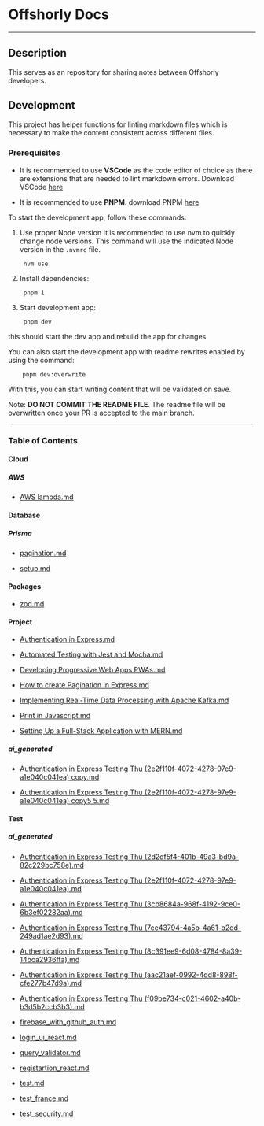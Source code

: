 # Offshorly Docs

---

## Description

This serves as an repository for sharing notes between Offshorly developers.

## Development

This project has helper functions for linting markdown files which is necessary to make the content consistent across different files.

### Prerequisites

- It is recommended to use **VSCode** as the code editor of choice as there are extensions that are needed to lint markdown errors. Download VSCode [here](https://code.visualstudio.com/download)

- It is recommended to use **PNPM**. download PNPM [here](https://pnpm.io/installation)

To start the development app, follow these commands:

1. Use proper Node version
    It is recommended to use nvm to quickly change node versions. This command will use the indicated Node version in the `.nvmrc` file.

        nvm use

2. Install dependencies:

        pnpm i

3. Start development app:

        pnpm dev

this should start the dev app and rebuild the app for changes

You can also start the development app with readme rewrites enabled by using the command:

        pnpm dev:overwrite

With this, you can start writing content that will be validated on save.

Note: **DO NOT COMMIT THE README FILE**. The readme file will be overwritten once your PR is accepted to the main branch.

---

### Table of Contents

#### Cloud

##### _AWS_

- [AWS lambda.md](https://github.com/jasonoffshorlydev/offshorly-docs/tree/main/content/Cloud/AWS/AWS%20lambda.md)

#### Database

##### _Prisma_

- [pagination.md](https://github.com/jasonoffshorlydev/offshorly-docs/tree/main/content/Database/Prisma/pagination.md)

- [setup.md](https://github.com/jasonoffshorlydev/offshorly-docs/tree/main/content/Database/Prisma/setup.md)

#### Packages

- [zod.md](https://github.com/jasonoffshorlydev/offshorly-docs/tree/main/content/Packages/zod.md)

#### Project

- [Authentication in Express.md](https://github.com/jasonoffshorlydev/offshorly-docs/tree/main/content/Project/Authentication%20in%20Express.md)

- [Automated Testing with Jest and Mocha.md](https://github.com/jasonoffshorlydev/offshorly-docs/tree/main/content/Project/Automated%20Testing%20with%20Jest%20and%20Mocha.md)

- [Developing Progressive Web Apps PWAs.md](https://github.com/jasonoffshorlydev/offshorly-docs/tree/main/content/Project/Developing%20Progressive%20Web%20Apps%20PWAs.md)

- [How to create Pagination in Express.md](https://github.com/jasonoffshorlydev/offshorly-docs/tree/main/content/Project/How%20to%20create%20Pagination%20in%20Express.md)

- [Implementing Real-Time Data Processing with Apache Kafka.md](https://github.com/jasonoffshorlydev/offshorly-docs/tree/main/content/Project/Implementing%20Real-Time%20Data%20Processing%20with%20Apache%20Kafka.md)

- [Print in Javascript.md](https://github.com/jasonoffshorlydev/offshorly-docs/tree/main/content/Project/Print%20in%20Javascript.md)

- [Setting Up a Full-Stack Application with MERN.md](https://github.com/jasonoffshorlydev/offshorly-docs/tree/main/content/Project/Setting%20Up%20a%20Full-Stack%20Application%20with%20MERN.md)

##### _ai_generated_

- [Authentication in Express Testing Thu (2e2f110f-4072-4278-97e9-a1e040c041ea) copy.md](https://github.com/jasonoffshorlydev/offshorly-docs/tree/main/content/Project/ai_generated/Authentication%20in%20Express%20Testing%20Thu%20(2e2f110f-4072-4278-97e9-a1e040c041ea)%20copy.md)

- [Authentication in Express Testing Thu (2e2f110f-4072-4278-97e9-a1e040c041ea) copy5 5.md](https://github.com/jasonoffshorlydev/offshorly-docs/tree/main/content/Project/ai_generated/Authentication%20in%20Express%20Testing%20Thu%20(2e2f110f-4072-4278-97e9-a1e040c041ea)%20copy5%205.md)

#### Test

##### _ai_generated_

- [Authentication in Express Testing Thu (2d2df5f4-401b-49a3-bd9a-82c229bc758e).md](https://github.com/jasonoffshorlydev/offshorly-docs/tree/main/content/Test/ai_generated/Authentication%20in%20Express%20Testing%20Thu%20(2d2df5f4-401b-49a3-bd9a-82c229bc758e).md)

- [Authentication in Express Testing Thu (2e2f110f-4072-4278-97e9-a1e040c041ea).md](https://github.com/jasonoffshorlydev/offshorly-docs/tree/main/content/Test/ai_generated/Authentication%20in%20Express%20Testing%20Thu%20(2e2f110f-4072-4278-97e9-a1e040c041ea).md)

- [Authentication in Express Testing Thu (3cb8684a-968f-4192-9ce0-6b3ef02282aa).md](https://github.com/jasonoffshorlydev/offshorly-docs/tree/main/content/Test/ai_generated/Authentication%20in%20Express%20Testing%20Thu%20(3cb8684a-968f-4192-9ce0-6b3ef02282aa).md)

- [Authentication in Express Testing Thu (7ce43794-4a5b-4a61-b2dd-249ad1ae2d93).md](https://github.com/jasonoffshorlydev/offshorly-docs/tree/main/content/Test/ai_generated/Authentication%20in%20Express%20Testing%20Thu%20(7ce43794-4a5b-4a61-b2dd-249ad1ae2d93).md)

- [Authentication in Express Testing Thu (8c391ee9-6d08-4784-8a39-14bca2936ffa).md](https://github.com/jasonoffshorlydev/offshorly-docs/tree/main/content/Test/ai_generated/Authentication%20in%20Express%20Testing%20Thu%20(8c391ee9-6d08-4784-8a39-14bca2936ffa).md)

- [Authentication in Express Testing Thu (aac21aef-0992-4dd8-898f-cfe277b47d9a).md](https://github.com/jasonoffshorlydev/offshorly-docs/tree/main/content/Test/ai_generated/Authentication%20in%20Express%20Testing%20Thu%20(aac21aef-0992-4dd8-898f-cfe277b47d9a).md)

- [Authentication in Express Testing Thu (f09be734-c021-4602-a40b-b3d5b2ccb3b3).md](https://github.com/jasonoffshorlydev/offshorly-docs/tree/main/content/Test/ai_generated/Authentication%20in%20Express%20Testing%20Thu%20(f09be734-c021-4602-a40b-b3d5b2ccb3b3).md)
- [firebase_with_github_auth.md](https://github.com/jasonoffshorlydev/offshorly-docs/tree/main/content/Test/firebase_with_github_auth.md)

- [login_ui_react.md](https://github.com/jasonoffshorlydev/offshorly-docs/tree/main/content/Test/login_ui_react.md)

- [query_validator.md](https://github.com/jasonoffshorlydev/offshorly-docs/tree/main/content/Test/query_validator.md)

- [registartion_react.md](https://github.com/jasonoffshorlydev/offshorly-docs/tree/main/content/Test/registartion_react.md)

- [test.md](https://github.com/jasonoffshorlydev/offshorly-docs/tree/main/content/Test/test.md)

- [test_france.md](https://github.com/jasonoffshorlydev/offshorly-docs/tree/main/content/Test/test_france.md)

- [test_security.md](https://github.com/jasonoffshorlydev/offshorly-docs/tree/main/content/Test/test_security.md)
  